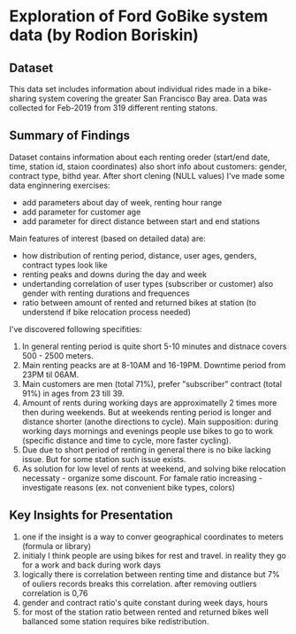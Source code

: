# Exploration of Ford GoBike system data (by Rodion Boriskin)


## Dataset
This data set includes information about individual rides made in a bike-sharing
system covering the greater San Francisco Bay area.
Data was collected for Feb-2019 from 319 different renting statons.


## Summary of Findings
Dataset contains information about each renting oreder (start/end date, time, station id, 
staion coordinates) also short info about customers: gender, contract type, bithd year.
After short clening (NULL values) I've made some data enginnering exercises:
 - add parameters about day of week, renting hour range
 - add parameter for customer age
 - add parameter for direct distance between start and end stations

Main features of interest (based on detailed data) are:
 - how distribution of renting period, distance, user ages, genders, contract types look like
 - renting peaks and downs during the day and week
 - undertanding correlation of user types (subscriber or customer) also gender with 
   renting durations and frequences
 - ratio between amount of rented and returned bikes at station (to understend if 
   bike relocation process needed)

I've discovered following specifities:
1) In general renting period is quite short 5-10 minutes and distnace covers 
   500 - 2500 meters.
2) Main renting peacks are at 8-10AM and 16-19PM. Downtime period from 23PM til 06AM.
3) Main customers are men (total 71%), prefer "subscriber" contract (total 91%) 
   in ages from 23 till 39.
4) Amount of rents during working days are approximatelly 2 times more then during weekends.
   But at weekends renting period is longer and distance shorter (anothe directions to cycle).
   Main supposition: during working days mornings and evenings people use bikes to go to work 
   (specific distance and time to cycle, more faster cycling).
5) Due due to short period of renting in general there is no bike lacking issue. 
   But for some station such issue exists.
6) As solution for low level of rents at weekend, and solving bike relocation 
   necessaty - organize some discount.
   For famale ratio increasing - investigate reasons (ex. not convenient bike types, colors)

## Key Insights for Presentation
1) one if the insight is a way to conver geographical coordinates to meters 
   (formula or library)
2) initialy I think people are using bikes for rest and travel. 
   in reality they go for a work and back during work days
3) logically there is correlation between renting time and distance
   but 7% of ouliers records breaks this correlation.
   after removing outliers correlation is 0,76
4) gender and contract ratio's quite constant during week days, hours
5) for most of the station ratio between rented and returned bikes well ballanced
   some station requires bike redistribution.